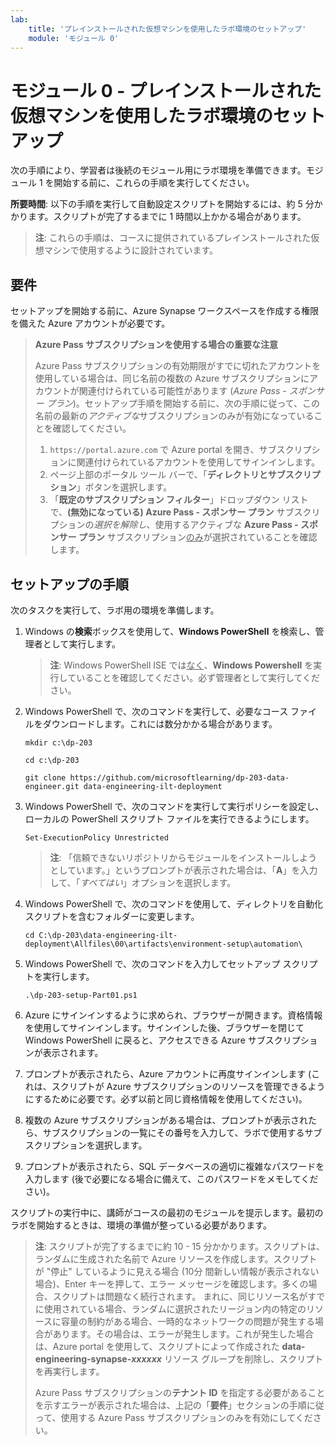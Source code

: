 ```yaml
---
lab:
    title: 'プレインストールされた仮想マシンを使用したラボ環境のセットアップ'
    module: 'モジュール 0'
---
```


# モジュール 0 - プレインストールされた仮想マシンを使用したラボ環境のセットアップ

次の手順により、学習者は後続のモジュール用にラボ環境を準備できます。モジュール 1 を開始する前に、これらの手順を実行してください。

**所要時間**: 以下の手順を実行して自動設定スクリプトを開始するには、約 5 分かかります。スクリプトが完了するまでに 1 時間以上かかる場合があります。

> **注**: これらの手順は、コースに提供されているプレインストールされた仮想マシンで使用するように設計されています。

## 要件

セットアップを開始する前に、Azure Synapse ワークスペースを作成する権限を備えた Azure アカウントが必要です。

> **Azure Pass サブスクリプションを使用する場合の重要な注意**
>
> Azure Pass サブスクリプションの有効期限がすでに切れたアカウントを使用している場合は、同じ名前の複数の Azure サブスクリプションにアカウントが関連付けられている可能性があります (*Azure Pass - スポンサー プラン*)。セットアップ手順を開始する前に、次の手順に従って、この名前の最新の*アクティブな*サブスクリプションのみが有効になっていることを確認してください。
>
> 1. `https://portal.azure.com` で Azure portal を開き、サブスクリプションに関連付けられているアカウントを使用してサインインします。
> 2. ページ上部のポータル ツール バーで、「**ディレクトリとサブスクリプション**」ボタンを選択します。
> 3. 「**既定のサブスクリプション フィルター**」ドロップダウン リストで、**(無効になっている) Azure Pass - スポンサー プラン** サブスクリプションの*選択を解除し*、使用するアクティブな **Azure Pass - スポンサー プラン** サブスクリプション<u>のみ</u>が選択されていることを確認します。

## セットアップの手順

次のタスクを実行して、ラボ用の環境を準備します。

1. Windows の**検索**ボックスを使用して、**Windows PowerShell** を検索し、管理者として実行します。

    > **注**: Windows PowerShell ISE では<u>なく</u>、**Windows Powershell** を実行していることを確認してください。必ず管理者として実行してください。

2. Windows PowerShell で、次のコマンドを実行して、必要なコース ファイルをダウンロードします。これには数分かかる場合があります。

    ```
    mkdir c:\dp-203

    cd c:\dp-203

    git clone https://github.com/microsoftlearning/dp-203-data-engineer.git data-engineering-ilt-deployment
    ```

3. Windows PowerShell で、次のコマンドを実行して実行ポリシーを設定し、ローカルの PowerShell スクリプト ファイルを実行できるようにします。

    ```
    Set-ExecutionPolicy Unrestricted
    ```

    > **注**: 「信頼できないリポジトリからモジュールをインストールしようとしています。」というプロンプトが表示された場合は、「**A**」を入力して、「*すべてはい*」オプションを選択します。

4. Windows PowerShell で、次のコマンドを使用して、ディレクトリを自動化スクリプトを含むフォルダーに変更します。

    ```
    cd C:\dp-203\data-engineering-ilt-deployment\Allfiles\00\artifacts\environment-setup\automation\
    ```
    
5. Windows PowerShell で、次のコマンドを入力してセットアップ スクリプトを実行します。

    ```
    .\dp-203-setup-Part01.ps1
    ```

6. Azure にサインインするように求められ、ブラウザーが開きます。資格情報を使用してサインインします。サインインした後、ブラウザーを閉じて Windows PowerShell に戻ると、アクセスできる Azure サブスクリプションが表示されます。

7. プロンプトが表示されたら、Azure アカウントに再度サインインします (これは、スクリプトが Azure サブスクリプションのリソースを管理できるようにするために必要です。必ず以前と同じ資格情報を使用してください)。

8. 複数の Azure サブスクリプションがある場合は、プロンプトが表示されたら、サブスクリプションの一覧にその番号を入力して、ラボで使用するサブスクリプションを選択します。

9. プロンプトが表示されたら、SQL データベースの適切に複雑なパスワードを入力します (後で必要になる場合に備えて、このパスワードをメモしてください)。

スクリプトの実行中に、講師がコースの最初のモジュールを提示します。最初のラボを開始するときは、環境の準備が整っている必要があります。

> **注**: スクリプトが完了するまでに約 10 - 15 分かかります。スクリプトは、ランダムに生成された名前で Azure リソースを作成します。スクリプトが "停止" しているように見える場合 (10分 間新しい情報が表示されない場合)、Enter キーを押して、エラー メッセージを確認します。多くの場合、スクリプトは問題なく続行されます。  まれに、同じリソース名がすでに使用されている場合、ランダムに選択されたリージョン内の特定のリソースに容量の制約がある場合、一時的なネットワークの問題が発生する場合があります。その場合は、エラーが発生します。これが発生した場合は、Azure portal を使用して、スクリプトによって作成された **data-engineering-synapse-*xxxxxx*** リソース グループを削除し、スクリプトを再実行します。
>
> Azure Pass サブスクリプションの**テナント ID** を指定する必要があることを示すエラーが表示された場合は、上記の「**要件**」セクションの手順に従って、使用する Azure Pass サブスクリプションのみを有効にしてください。
